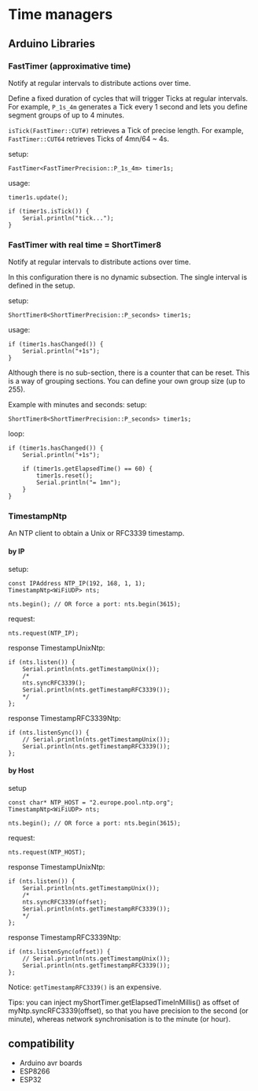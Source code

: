 # Time managers

## Arduino Libraries

### FastTimer (approximative time)

Notify at regular intervals to distribute actions over time. 

Define a fixed duration of cycles that will trigger Ticks at regular intervals.
For example, `P_1s_4m` generates a Tick every 1 second and lets you define segment groups of up to 4 minutes. 

`isTick(FastTimer::CUT#)` retrieves a Tick of precise length. 
For example, `FastTimer::CUT64` retrieves Ticks of 4mn/64 ~ 4s.

setup:
```
FastTimer<FastTimerPrecision::P_1s_4m> timer1s;
```

usage:
```
timer1s.update();

if (timer1s.isTick()) {
    Serial.println("tick...");
}
```

### FastTimer with real time = ShortTimer8

Notify at regular intervals to distribute actions over time. 

In this configuration there is no dynamic subsection. 
The single interval is defined in the setup.

setup:
```
ShortTimer8<ShortTimerPrecision::P_seconds> timer1s;
```

usage:
```
if (timer1s.hasChanged()) {
    Serial.println("+1s");
}
```

Although there is no sub-section, there is a counter that can be reset. 
This is a way of grouping sections. 
You can define your own group size (up to 255). 

Example with minutes and seconds:
setup:
```
ShortTimer8<ShortTimerPrecision::P_seconds> timer1s;
```

loop:
```
if (timer1s.hasChanged()) {
    Serial.println("+1s");

    if (timer1s.getElapsedTime() == 60) {
        timer1s.reset();
        Serial.println("= 1mn");
    }
}
```



### TimestampNtp

An NTP client to obtain a Unix or RFC3339 timestamp.

#### by IP

setup:
```
const IPAddress NTP_IP(192, 168, 1, 1);
TimestampNtp<WiFiUDP> nts;

nts.begin(); // OR force a port: nts.begin(3615);

```

request:
```
nts.request(NTP_IP);
```

response TimestampUnixNtp:
```
if (nts.listen()) {
    Serial.println(nts.getTimestampUnix());
    /*
    nts.syncRFC3339();
    Serial.println(nts.getTimestampRFC3339());
    */
};
```

response TimestampRFC3339Ntp:
```
if (nts.listenSync()) {
    // Serial.println(nts.getTimestampUnix());
    Serial.println(nts.getTimestampRFC3339());
};
```

#### by Host

setup
```
const char* NTP_HOST = "2.europe.pool.ntp.org";
TimestampNtp<WiFiUDP> nts;

nts.begin(); // OR force a port: nts.begin(3615);
```

request:
```
nts.request(NTP_HOST);
```

response TimestampUnixNtp:
```
if (nts.listen()) {
    Serial.println(nts.getTimestampUnix());
    /*
    nts.syncRFC3339(offset);
    Serial.println(nts.getTimestampRFC3339());
    */
};
```

response TimestampRFC3339Ntp:
```
if (nts.listenSync(offset)) {
    // Serial.println(nts.getTimestampUnix());
    Serial.println(nts.getTimestampRFC3339());
};
```

Notice: `getTimestampRFC3339()` is an expensive.

Tips: you can inject myShortTimer.getElapsedTimeInMillis() as offset of myNtp.syncRFC3339(offset), so that you have precision to the second (or minute), whereas network synchronisation is to the minute (or hour). 


## compatibility
- Arduino avr boards
- ESP8266
- ESP32
